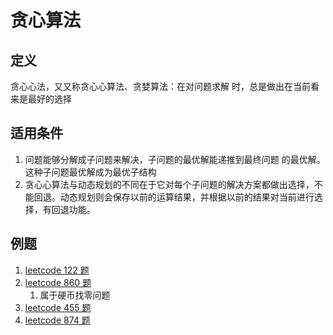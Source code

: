 # 贪心算法

## 定义

贪⼼心法，⼜又称贪⼼心算法、贪婪算法：在对问题求解 时，总是做出在当前看来是最好的选择

## 适用条件

1. 问题能够分解成子问题来解决，子问题的最优解能递推到最终问题 的最优解。这种⼦问题最优解成为最优⼦结构
2. 贪⼼心算法与动态规划的不同在于它对每个子问题的解决方案都做出选择，不能回退。动态规划则会保存以前的运算结果，并根据以前的结果对当前进行选择，有回退功能。

## 例题

1. [leetcode 122 题](../leetCode/122-买卖股票的最佳时机.java)
2. [leetcode 860 题](../leetCode/860-柠檬水找零.java)
   1. 属于硬币找零问题 
3. [leetcode 455 题](../leetCode/455-分发饼干.java)
4. [leetcode 874 题]()